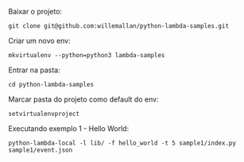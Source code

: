 Baixar o projeto:

	
	git clone git@github.com:willemallan/python-lambda-samples.git


Criar um novo env:


	mkvirtualenv --python=python3 lambda-samples



Entrar na pasta:


	cd python-lambda-samples



Marcar pasta do projeto como default do env:


	setvirtualenvproject



Executando exemplo 1 - Hello World:


	python-lambda-local -l lib/ -f hello_world -t 5 sample1/index.py sample1/event.json